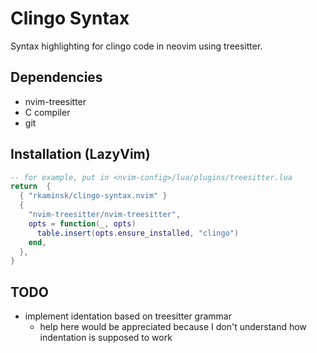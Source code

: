 # Clingo Syntax

Syntax highlighting for clingo code in neovim using treesitter.

## Dependencies

- nvim-treesitter
- C compiler
- git

## Installation (LazyVim)

```lua
-- for example, put in <nvim-config>/lua/plugins/treesitter.lua
return  {
  { "rkaminsk/clingo-syntax.nvim" }
  {
    "nvim-treesitter/nvim-treesitter",
    opts = function(_, opts)
      table.insert(opts.ensure_installed, "clingo")
    end,
  },
}
```

## TODO

- implement identation based on treesitter grammar
  - help here would be appreciated
    because I don't understand how indentation is supposed to work

